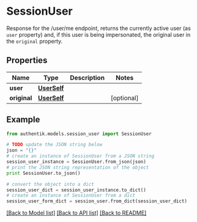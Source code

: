 # SessionUser

Response for the /user/me endpoint, returns the currently active user (as `user` property) and, if this user is being impersonated, the original user in the `original` property.

## Properties
Name | Type | Description | Notes
------------ | ------------- | ------------- | -------------
**user** | [**UserSelf**](UserSelf.md) |  | 
**original** | [**UserSelf**](UserSelf.md) |  | [optional] 

## Example

```python
from authentik.models.session_user import SessionUser

# TODO update the JSON string below
json = "{}"
# create an instance of SessionUser from a JSON string
session_user_instance = SessionUser.from_json(json)
# print the JSON string representation of the object
print SessionUser.to_json()

# convert the object into a dict
session_user_dict = session_user_instance.to_dict()
# create an instance of SessionUser from a dict
session_user_form_dict = session_user.from_dict(session_user_dict)
```
[[Back to Model list]](../README.md#documentation-for-models) [[Back to API list]](../README.md#documentation-for-api-endpoints) [[Back to README]](../README.md)


